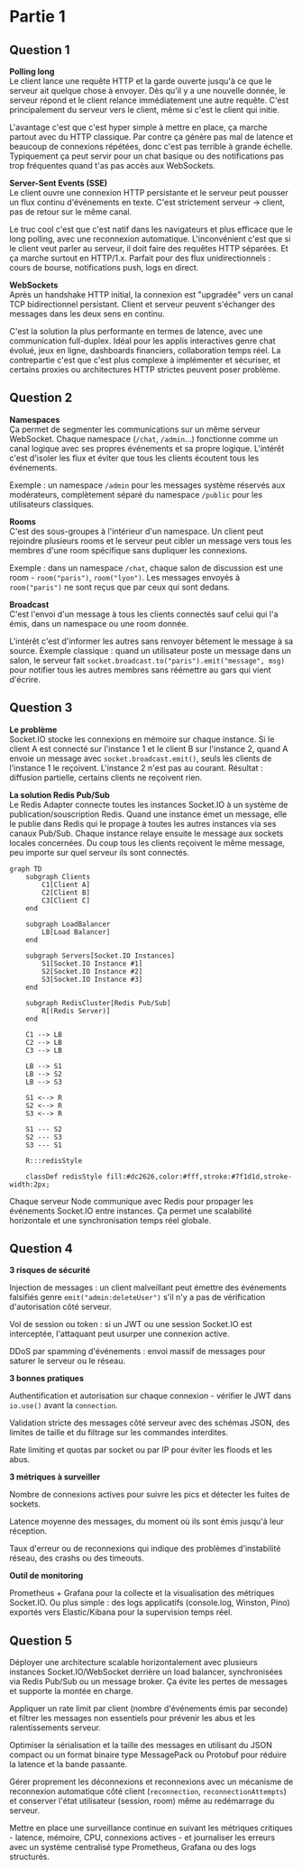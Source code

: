 # Partie 1

## Question 1

**Polling long**  
Le client lance une requête HTTP et la garde ouverte jusqu'à ce que le serveur ait quelque chose à envoyer. Dès qu'il y a une nouvelle donnée, le serveur répond et le client relance immédiatement une autre requête. C'est principalement du serveur vers le client, même si c'est le client qui initie.

L'avantage c'est que c'est hyper simple à mettre en place, ça marche partout avec du HTTP classique. Par contre ça génère pas mal de latence et beaucoup de connexions répétées, donc c'est pas terrible à grande échelle. Typiquement ça peut servir pour un chat basique ou des notifications pas trop fréquentes quand t'as pas accès aux WebSockets.

**Server-Sent Events (SSE)**  
Le client ouvre une connexion HTTP persistante et le serveur peut pousser un flux continu d'événements en texte. C'est strictement serveur → client, pas de retour sur le même canal.

Le truc cool c'est que c'est natif dans les navigateurs et plus efficace que le long polling, avec une reconnexion automatique. L'inconvénient c'est que si le client veut parler au serveur, il doit faire des requêtes HTTP séparées. Et ça marche surtout en HTTP/1.x. Parfait pour des flux unidirectionnels : cours de bourse, notifications push, logs en direct.

**WebSockets**  
Après un handshake HTTP initial, la connexion est "upgradée" vers un canal TCP bidirectionnel persistant. Client et serveur peuvent s'échanger des messages dans les deux sens en continu.

C'est la solution la plus performante en termes de latence, avec une communication full-duplex. Idéal pour les applis interactives genre chat évolué, jeux en ligne, dashboards financiers, collaboration temps réel. La contrepartie c'est que c'est plus complexe à implémenter et sécuriser, et certains proxies ou architectures HTTP strictes peuvent poser problème.

## Question 2

**Namespaces**  
Ça permet de segmenter les communications sur un même serveur WebSocket. Chaque namespace (`/chat`, `/admin`...) fonctionne comme un canal logique avec ses propres événements et sa propre logique. L'intérêt c'est d'isoler les flux et éviter que tous les clients écoutent tous les événements.

Exemple : un namespace `/admin` pour les messages système réservés aux modérateurs, complètement séparé du namespace `/public` pour les utilisateurs classiques.

**Rooms**  
C'est des sous-groupes à l'intérieur d'un namespace. Un client peut rejoindre plusieurs rooms et le serveur peut cibler un message vers tous les membres d'une room spécifique sans dupliquer les connexions.

Exemple : dans un namespace `/chat`, chaque salon de discussion est une room - `room("paris")`, `room("lyon")`. Les messages envoyés à `room("paris")` ne sont reçus que par ceux qui sont dedans.

**Broadcast**  
C'est l'envoi d'un message à tous les clients connectés sauf celui qui l'a émis, dans un namespace ou une room donnée.

L'intérêt c'est d'informer les autres sans renvoyer bêtement le message à sa source. Exemple classique : quand un utilisateur poste un message dans un salon, le serveur fait `socket.broadcast.to("paris").emit("message", msg)` pour notifier tous les autres membres sans réémettre au gars qui vient d'écrire.

## Question 3

**Le problème**  
Socket.IO stocke les connexions en mémoire sur chaque instance. Si le client A est connecté sur l'instance 1 et le client B sur l'instance 2, quand A envoie un message avec `socket.broadcast.emit()`, seuls les clients de l'instance 1 le reçoivent. L'instance 2 n'est pas au courant. Résultat : diffusion partielle, certains clients ne reçoivent rien.

**La solution Redis Pub/Sub**  
Le Redis Adapter connecte toutes les instances Socket.IO à un système de publication/souscription Redis. Quand une instance émet un message, elle le publie dans Redis qui le propage à toutes les autres instances via ses canaux Pub/Sub. Chaque instance relaye ensuite le message aux sockets locales concernées. Du coup tous les clients reçoivent le même message, peu importe sur quel serveur ils sont connectés.

```mermaid 
graph TD
    subgraph Clients
        C1[Client A]
        C2[Client B]
        C3[Client C]
    end

    subgraph LoadBalancer
        LB[Load Balancer]
    end

    subgraph Servers[Socket.IO Instances]
        S1[Socket.IO Instance #1]
        S2[Socket.IO Instance #2]
        S3[Socket.IO Instance #3]
    end

    subgraph RedisCluster[Redis Pub/Sub]
        R[(Redis Server)]
    end

    C1 --> LB
    C2 --> LB
    C3 --> LB

    LB --> S1
    LB --> S2
    LB --> S3

    S1 <--> R
    S2 <--> R
    S3 <--> R

    S1 --- S2
    S2 --- S3
    S3 --- S1

    R:::redisStyle

    classDef redisStyle fill:#dc2626,color:#fff,stroke:#7f1d1d,stroke-width:2px;
```

Chaque serveur Node communique avec Redis pour propager les événements Socket.IO entre instances. Ça permet une scalabilité horizontale et une synchronisation temps réel globale.

## Question 4

**3 risques de sécurité**

Injection de messages : un client malveillant peut émettre des événements falsifiés genre `emit("admin:deleteUser")` s'il n'y a pas de vérification d'autorisation côté serveur.

Vol de session ou token : si un JWT ou une session Socket.IO est interceptée, l'attaquant peut usurper une connexion active.

DDoS par spamming d'événements : envoi massif de messages pour saturer le serveur ou le réseau.

**3 bonnes pratiques**

Authentification et autorisation sur chaque connexion - vérifier le JWT dans `io.use()` avant la `connection`.

Validation stricte des messages côté serveur avec des schémas JSON, des limites de taille et du filtrage sur les commandes interdites.

Rate limiting et quotas par socket ou par IP pour éviter les floods et les abus.

**3 métriques à surveiller**

Nombre de connexions actives pour suivre les pics et détecter les fuites de sockets.

Latence moyenne des messages, du moment où ils sont émis jusqu'à leur réception.

Taux d'erreur ou de reconnexions qui indique des problèmes d'instabilité réseau, des crashs ou des timeouts.

**Outil de monitoring**

Prometheus + Grafana pour la collecte et la visualisation des métriques Socket.IO. Ou plus simple : des logs applicatifs (console.log, Winston, Pino) exportés vers Elastic/Kibana pour la supervision temps réel.

## Question 5

Déployer une architecture scalable horizontalement avec plusieurs instances Socket.IO/WebSocket derrière un load balancer, synchronisées via Redis Pub/Sub ou un message broker. Ça évite les pertes de messages et supporte la montée en charge.

Appliquer un rate limit par client (nombre d'événements émis par seconde) et filtrer les messages non essentiels pour prévenir les abus et les ralentissements serveur.

Optimiser la sérialisation et la taille des messages en utilisant du JSON compact ou un format binaire type MessagePack ou Protobuf pour réduire la latence et la bande passante.

Gérer proprement les déconnexions et reconnexions avec un mécanisme de reconnexion automatique côté client (`reconnection`, `reconnectionAttempts`) et conserver l'état utilisateur (session, room) même au redémarrage du serveur.

Mettre en place une surveillance continue en suivant les métriques critiques - latence, mémoire, CPU, connexions actives - et journaliser les erreurs avec un système centralisé type Prometheus, Grafana ou des logs structurés.

